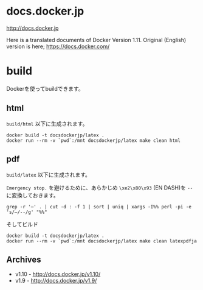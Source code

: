 # docs.docker.jp

http://docs.docker.jp

Here is a translated documents  of Docker Version 1.11. 
Original (English) version is here; https://docs.docker.com/ 

# build

Dockerを使ってbuildできます。

## html

`build/html` 以下に生成されます。

```
docker build -t docsdockerjp/latex .
docker run --rm -v `pwd`:/mnt docsdockerjp/latex make clean html
```

## pdf

`build/latex` 以下に生成されます。

`Emergency stop.` を避けるために、あらかじめ `\xe2\x80\x93` (EN DASH)を `--` に変換しておきます。

```
grep -r '–' . | cut -d : -f 1 | sort | uniq | xargs -I%% perl -pi -e 's/–/--/g' "%%"
```

そしてビルド

```
docker build -t docsdockerjp/latex .
docker run --rm -v `pwd`:/mnt docsdockerjp/latex make clean latexpdfja
```

## Archives

* v1.10 - http://docs.docker.jp/v1.10/
* v1.9 - http://docs.docker.jp/v1.9/
